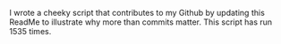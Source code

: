 I wrote a cheeky script that contributes to my Github by updating this ReadMe to illustrate why more than commits matter. This script has run 1535 times.